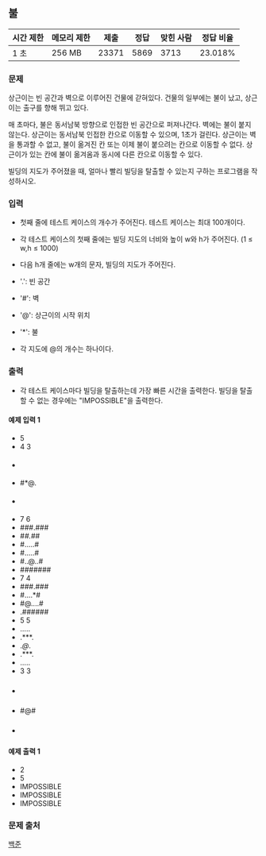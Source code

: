 ## 불
 
|시간 제한|	메모리 제한|	제출|	정답|	맞힌 사람|	정답 비율|
|---|---|---|---|---|---|
|1 초|	256 MB|	23371|	5869|	3713|	23.018%|

### 문제
상근이는 빈 공간과 벽으로 이루어진 건물에 갇혀있다. 건물의 일부에는 불이 났고, 상근이는 출구를 향해 뛰고 있다.

매 초마다, 불은 동서남북 방향으로 인접한 빈 공간으로 퍼져나간다. 벽에는 불이 붙지 않는다. 상근이는 동서남북 인접한 칸으로 이동할 수 있으며, 1초가 걸린다. 상근이는 벽을 통과할 수 없고, 불이 옮겨진 칸 또는 이제 불이 붙으려는 칸으로 이동할 수 없다. 상근이가 있는 칸에 불이 옮겨옴과 동시에 다른 칸으로 이동할 수 있다.

빌딩의 지도가 주어졌을 때, 얼마나 빨리 빌딩을 탈출할 수 있는지 구하는 프로그램을 작성하시오.

### 입력
- 첫째 줄에 테스트 케이스의 개수가 주어진다. 테스트 케이스는 최대 100개이다.
- 각 테스트 케이스의 첫째 줄에는 빌딩 지도의 너비와 높이 w와 h가 주어진다. (1 ≤ w,h ≤ 1000)
- 다음 h개 줄에는 w개의 문자, 빌딩의 지도가 주어진다.

- '.': 빈 공간
- '#': 벽
- '@': 상근이의 시작 위치
- '*': 불

- 각 지도에 @의 개수는 하나이다.

### 출력
- 각 테스트 케이스마다 빌딩을 탈출하는데 가장 빠른 시간을 출력한다. 빌딩을 탈출할 수 없는 경우에는 "IMPOSSIBLE"을 출력한다.

#### 예제 입력 1 
- 5
- 4 3
- ####
- #*@.
- ####
- 7 6
- ###.###
- #*#.#*#
- #.....#
- #.....#
- #..@..#
- #######
- 7 4
- ###.###
- #....*#
- #@....#
- .######
- 5 5
- .....
- .***.
- .*@*.
- .***.
- .....
- 3 3
- ###
- #@#
- ###

#### 예제 출력 1 
- 2
- 5
- IMPOSSIBLE
- IMPOSSIBLE
- IMPOSSIBLE

### 문제 출처
[백준](https://www.acmicpc.net/problem/5427)